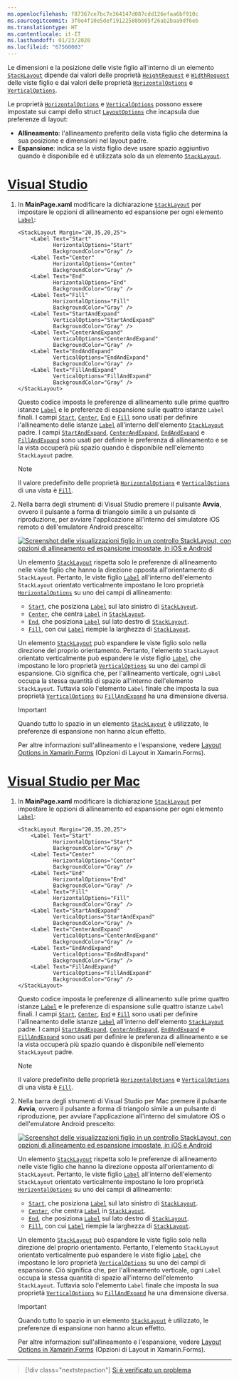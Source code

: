 ```yaml
---
ms.openlocfilehash: f87367ce7bc7e364147d087cdd126efaa6bf910c
ms.sourcegitcommit: 3f0e4f10e5def19122588bb05f26ab2baa9df6eb
ms.translationtype: HT
ms.contentlocale: it-IT
ms.lasthandoff: 01/23/2020
ms.locfileid: "67560003"
---
```

Le dimensioni e la posizione delle viste figlio all'interno di un elemento [`StackLayout`](xref:Xamarin.Forms.StackLayout) dipende dai valori delle proprietà [`HeightRequest`](xref:Xamarin.Forms.VisualElement.HeightRequest) e [`WidthRequest`](xref:Xamarin.Forms.VisualElement.WidthRequest) delle viste figlio e dai valori delle proprietà [`HorizontalOptions`](xref:Xamarin.Forms.View.HorizontalOptions) e [`VerticalOptions`](xref:Xamarin.Forms.View.VerticalOptions).

Le proprietà [`HorizontalOptions`](xref:Xamarin.Forms.View.HorizontalOptions) e [`VerticalOptions`](xref:Xamarin.Forms.View.VerticalOptions) possono essere impostate sui campi dello struct [`LayoutOptions`](xref:Xamarin.Forms.LayoutOptions) che incapsula due preferenze di layout:

- **Allineamento**: l'allineamento preferito della vista figlio che determina la sua posizione e dimensioni nel layout padre.
- **Espansione**: indica se la vista figlio deve usare spazio aggiuntivo quando è disponibile ed è utilizzata solo da un elemento [`StackLayout`](xref:Xamarin.Forms.StackLayout).

# <a name="visual-studiotabvswin"></a>[Visual Studio](#tab/vswin)

1. In **MainPage.xaml** modificare la dichiarazione [`StackLayout`](xref:Xamarin.Forms.StackLayout) per impostare le opzioni di allineamento ed espansione per ogni elemento [`Label`](xref:Xamarin.Forms.Label):

    ```xaml
    <StackLayout Margin="20,35,20,25">
        <Label Text="Start"
               HorizontalOptions="Start"
               BackgroundColor="Gray" />
        <Label Text="Center"
               HorizontalOptions="Center"
               BackgroundColor="Gray" />
        <Label Text="End"
               HorizontalOptions="End"
               BackgroundColor="Gray" />
        <Label Text="Fill"
               HorizontalOptions="Fill"
               BackgroundColor="Gray" />
        <Label Text="StartAndExpand"
               VerticalOptions="StartAndExpand"
               BackgroundColor="Gray" />
        <Label Text="CenterAndExpand"
               VerticalOptions="CenterAndExpand"
               BackgroundColor="Gray" />
        <Label Text="EndAndExpand"
               VerticalOptions="EndAndExpand"
               BackgroundColor="Gray" />
        <Label Text="FillAndExpand"
               VerticalOptions="FillAndExpand"
               BackgroundColor="Gray" />
    </StackLayout>
    ```

    Questo codice imposta le preferenze di allineamento sulle prime quattro istanze [`Label`](xref:Xamarin.Forms.Label) e le preferenze di espansione sulle quattro istanze `Label` finali. I campi [`Start`](xref:Xamarin.Forms.LayoutOptions.Start), [`Center`](xref:Xamarin.Forms.LayoutOptions.Center), [`End`](xref:Xamarin.Forms.LayoutOptions.End) e [`Fill`](xref:Xamarin.Forms.LayoutOptions.Fill) sono usati per definire l'allineamento delle istanze [`Label`](xref:Xamarin.Forms.Label) all'interno dell'elemento [`StackLayout`](xref:Xamarin.Forms.StackLayout) padre. I campi [`StartAndExpand`](xref:Xamarin.Forms.LayoutOptions.StartAndExpand), [`CenterAndExpand`](xref:Xamarin.Forms.LayoutOptions.CenterAndExpand), [`EndAndExpand`](xref:Xamarin.Forms.LayoutOptions.EndAndExpand) e [`FillAndExpand`](xref:Xamarin.Forms.LayoutOptions.FillAndExpand) sono usati per definire le preferenza di allineamento e se la vista occuperà più spazio quando è disponibile nell'elemento `StackLayout` padre.

    > [!NOTE]
    > Il valore predefinito delle proprietà [`HorizontalOptions`](xref:Xamarin.Forms.View.HorizontalOptions) e [`VerticalOptions`](xref:Xamarin.Forms.View.VerticalOptions) di una vista è [`Fill`](xref:Xamarin.Forms.LayoutOptions.Fill).

1. Nella barra degli strumenti di Visual Studio premere il pulsante **Avvia**, ovvero il pulsante a forma di triangolo simile a un pulsante di riproduzione, per avviare l'applicazione all'interno del simulatore iOS remoto o dell'emulatore Android prescelto:

    [![Screenshot delle visualizzazioni figlio in un controllo StackLayout, con opzioni di allineamento ed espansione impostate, in iOS e Android](../images/alignment-expansion.png "StackLayout contenente istanze di etichette, con allineamento ed espansione impostati")](../images/alignment-expansion-large.png#lightbox "StackLayout contenente istanze di etichette, con allineamento ed espansione impostati")

    Un elemento [`StackLayout`](xref:Xamarin.Forms.StackLayout) rispetta solo le preferenze di allineamento nelle viste figlio che hanno la direzione opposta all'orientamento di `StackLayout`. Pertanto, le viste figlio [`Label`](xref:Xamarin.Forms.Label) all'interno dell'elemento `StackLayout` orientato verticalmente impostano le loro proprietà [`HorizontalOptions`](xref:Xamarin.Forms.View.HorizontalOptions) su uno dei campi di allineamento:

    - [`Start`](xref:Xamarin.Forms.LayoutOptions.Start), che posiziona [`Label`](xref:Xamarin.Forms.Label) sul lato sinistro di [`StackLayout`](xref:Xamarin.Forms.StackLayout).
    - [`Center`](xref:Xamarin.Forms.LayoutOptions.Center), che centra [`Label`](xref:Xamarin.Forms.Label) in [`StackLayout`](xref:Xamarin.Forms.StackLayout).
    - [`End`](xref:Xamarin.Forms.LayoutOptions.End), che posiziona [`Label`](xref:Xamarin.Forms.Label) sul lato destro di [`StackLayout`](xref:Xamarin.Forms.StackLayout).
    - [`Fill`](xref:Xamarin.Forms.LayoutOptions.Fill), con cui [`Label`](xref:Xamarin.Forms.Label) riempie la larghezza di [`StackLayout`](xref:Xamarin.Forms.StackLayout).

    Un elemento [`StackLayout`](xref:Xamarin.Forms.StackLayout) può espandere le viste figlio solo nella direzione del proprio orientamento. Pertanto, l'elemento `StackLayout` orientato verticalmente può espandere le viste figlio [`Label`](xref:Xamarin.Forms.Label) che impostano le loro proprietà [`VerticalOptions`](xref:Xamarin.Forms.View.VerticalOptions) su uno dei campi di espansione. Ciò significa che, per l'allineamento verticale, ogni `Label` occupa la stessa quantità di spazio all'interno dell'elemento `StackLayout`. Tuttavia solo l'elemento `Label` finale che imposta la sua proprietà [`VerticalOptions`](xref:Xamarin.Forms.View.VerticalOptions) su [`FillAndExpand`](xref:Xamarin.Forms.LayoutOptions.FillAndExpand) ha una dimensione diversa.

    > [!IMPORTANT]
    > Quando tutto lo spazio in un elemento [`StackLayout`](xref:Xamarin.Forms.StackLayout) è utilizzato, le preferenze di espansione non hanno alcun effetto.

    Per altre informazioni sull'allineamento e l'espansione, vedere [Layout Options in Xamarin.Forms](~/xamarin-forms/user-interface/layouts/layout-options.md) (Opzioni di Layout in Xamarin.Forms).

# <a name="visual-studio-for-mactabvsmac"></a>[Visual Studio per Mac](#tab/vsmac)

1. In **MainPage.xaml** modificare la dichiarazione [`StackLayout`](xref:Xamarin.Forms.StackLayout) per impostare le opzioni di allineamento ed espansione per ogni elemento [`Label`](xref:Xamarin.Forms.Label):

    ```xaml
    <StackLayout Margin="20,35,20,25">
        <Label Text="Start"
               HorizontalOptions="Start"
               BackgroundColor="Gray" />
        <Label Text="Center"
               HorizontalOptions="Center"
               BackgroundColor="Gray" />
        <Label Text="End"
               HorizontalOptions="End"
               BackgroundColor="Gray" />
        <Label Text="Fill"
               HorizontalOptions="Fill"
               BackgroundColor="Gray" />
        <Label Text="StartAndExpand"
               VerticalOptions="StartAndExpand"
               BackgroundColor="Gray" />
        <Label Text="CenterAndExpand"
               VerticalOptions="CenterAndExpand"
               BackgroundColor="Gray" />
        <Label Text="EndAndExpand"
               VerticalOptions="EndAndExpand"
               BackgroundColor="Gray" />
        <Label Text="FillAndExpand"
               VerticalOptions="FillAndExpand"
               BackgroundColor="Gray" />
    </StackLayout>
    ```

    Questo codice imposta le preferenze di allineamento sulle prime quattro istanze [`Label`](xref:Xamarin.Forms.Label) e le preferenze di espansione sulle quattro istanze `Label` finali. I campi [`Start`](xref:Xamarin.Forms.LayoutOptions.Start), [`Center`](xref:Xamarin.Forms.LayoutOptions.Center), [`End`](xref:Xamarin.Forms.LayoutOptions.End) e [`Fill`](xref:Xamarin.Forms.LayoutOptions.Fill) sono usati per definire l'allineamento delle istanze [`Label`](xref:Xamarin.Forms.Label) all'interno dell'elemento [`StackLayout`](xref:Xamarin.Forms.StackLayout) padre. I campi [`StartAndExpand`](xref:Xamarin.Forms.LayoutOptions.StartAndExpand), [`CenterAndExpand`](xref:Xamarin.Forms.LayoutOptions.CenterAndExpand), [`EndAndExpand`](xref:Xamarin.Forms.LayoutOptions.EndAndExpand) e [`FillAndExpand`](xref:Xamarin.Forms.LayoutOptions.FillAndExpand) sono usati per definire le preferenza di allineamento e se la vista occuperà più spazio quando è disponibile nell'elemento `StackLayout` padre.

    > [!NOTE]
    > Il valore predefinito delle proprietà [`HorizontalOptions`](xref:Xamarin.Forms.View.HorizontalOptions) e [`VerticalOptions`](xref:Xamarin.Forms.View.VerticalOptions) di una vista è [`Fill`](xref:Xamarin.Forms.LayoutOptions.Fill).

1. Nella barra degli strumenti di Visual Studio per Mac premere il pulsante **Avvia**, ovvero il pulsante a forma di triangolo simile a un pulsante di riproduzione, per avviare l'applicazione all'interno del simulatore iOS o dell'emulatore Android prescelto:

    [![Screenshot delle visualizzazioni figlio in un controllo StackLayout, con opzioni di allineamento ed espansione impostate, in iOS e Android](../images/alignment-expansion.png "StackLayout contenente istanze di etichette, con allineamento ed espansione impostati")](../images/alignment-expansion-large.png#lightbox "StackLayout contenente istanze di etichette, con allineamento ed espansione impostati")

    Un elemento [`StackLayout`](xref:Xamarin.Forms.StackLayout) rispetta solo le preferenze di allineamento nelle viste figlio che hanno la direzione opposta all'orientamento di `StackLayout`. Pertanto, le viste figlio [`Label`](xref:Xamarin.Forms.Label) all'interno dell'elemento `StackLayout` orientato verticalmente impostano le loro proprietà [`HorizontalOptions`](xref:Xamarin.Forms.View.HorizontalOptions) su uno dei campi di allineamento:

    - [`Start`](xref:Xamarin.Forms.LayoutOptions.Start), che posiziona [`Label`](xref:Xamarin.Forms.Label) sul lato sinistro di [`StackLayout`](xref:Xamarin.Forms.StackLayout).
    - [`Center`](xref:Xamarin.Forms.LayoutOptions.Center), che centra [`Label`](xref:Xamarin.Forms.Label) in [`StackLayout`](xref:Xamarin.Forms.StackLayout).
    - [`End`](xref:Xamarin.Forms.LayoutOptions.End), che posiziona [`Label`](xref:Xamarin.Forms.Label) sul lato destro di [`StackLayout`](xref:Xamarin.Forms.StackLayout).
    - [`Fill`](xref:Xamarin.Forms.LayoutOptions.Fill), con cui [`Label`](xref:Xamarin.Forms.Label) riempie la larghezza di [`StackLayout`](xref:Xamarin.Forms.StackLayout).

    Un elemento [`StackLayout`](xref:Xamarin.Forms.StackLayout) può espandere le viste figlio solo nella direzione del proprio orientamento. Pertanto, l'elemento `StackLayout` orientato verticalmente può espandere le viste figlio [`Label`](xref:Xamarin.Forms.Label) che impostano le loro proprietà [`VerticalOptions`](xref:Xamarin.Forms.View.VerticalOptions) su uno dei campi di espansione. Ciò significa che, per l'allineamento verticale, ogni `Label` occupa la stessa quantità di spazio all'interno dell'elemento `StackLayout`. Tuttavia solo l'elemento `Label` finale che imposta la sua proprietà [`VerticalOptions`](xref:Xamarin.Forms.View.VerticalOptions) su [`FillAndExpand`](xref:Xamarin.Forms.LayoutOptions.FillAndExpand) ha una dimensione diversa.

    > [!IMPORTANT]
    > Quando tutto lo spazio in un elemento [`StackLayout`](xref:Xamarin.Forms.StackLayout) è utilizzato, le preferenze di espansione non hanno alcun effetto.

    Per altre informazioni sull'allineamento e l'espansione, vedere [Layout Options in Xamarin.Forms](~/xamarin-forms/user-interface/layouts/layout-options.md) (Opzioni di Layout in Xamarin.Forms).

-----

> [!div class="nextstepaction"]
> [Si è verificato un problema](https://github.com/MicrosoftDocs/xamarin-docs/issues/new?title=StackLayout+Tutorial+Step+3+Feedback&template=tutorial_template.md)
